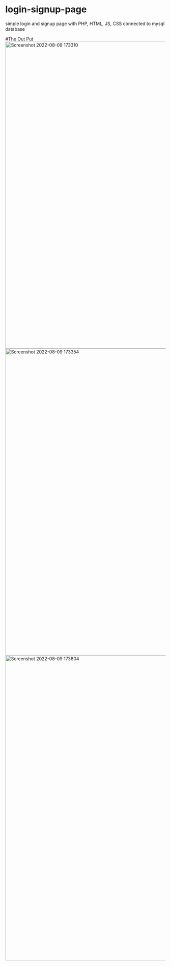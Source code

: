 # login-signup-page
simple  login and signup page with PHP, HTML, JS, CSS connected to mysql database

#The Out Put
<img width="960" alt="Screenshot 2022-08-09 173310" src="https://user-images.githubusercontent.com/68641937/183699125-6aa3f9bf-7d38-4610-aeb8-cbc0bbc4ffde.png">
<img width="960" alt="Screenshot 2022-08-09 173354" src="https://user-images.githubusercontent.com/68641937/183699152-5c843e41-1238-4a71-bcf7-73feefffe3f1.png">
<img width="955" alt="Screenshot 2022-08-09 173804" src="https://user-images.githubusercontent.com/68641937/183699159-67822eb6-c011-4fda-ac5f-6b3713f9f1d8.png">


